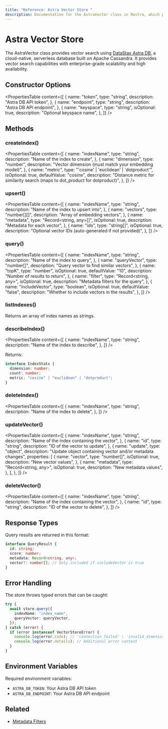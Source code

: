 ```yaml
---
title: "Reference: Astra Vector Store "
description: Documentation for the AstraVector class in Mastra, which provides vector search using DataStax Astra DB.
---
```


# Astra Vector Store

The AstraVector class provides vector search using [DataStax Astra DB](https://www.datastax.com/products/datastax-astra), a cloud-native, serverless database built on Apache Cassandra.
It provides vector search capabilities with enterprise-grade scalability and high availability.

## Constructor Options

<PropertiesTable
  content={[
    {
      name: "token",
      type: "string",
      description: "Astra DB API token",
    },
    {
      name: "endpoint",
      type: "string",
      description: "Astra DB API endpoint",
    },
    {
      name: "keyspace",
      type: "string",
      isOptional: true,
      description: "Optional keyspace name",
    },
  ]}
/>

## Methods

### createIndex()

<PropertiesTable
  content={[
    {
      name: "indexName",
      type: "string",
      description: "Name of the index to create",
    },
    {
      name: "dimension",
      type: "number",
      description: "Vector dimension (must match your embedding model)",
    },
    {
      name: "metric",
      type: "'cosine' | 'euclidean' | 'dotproduct'",
      isOptional: true,
      defaultValue: "cosine",
      description:
        "Distance metric for similarity search (maps to dot_product for dotproduct)",
    },
  ]}
/>

### upsert()

<PropertiesTable
  content={[
    {
      name: "indexName",
      type: "string",
      description: "Name of the index to upsert into",
    },
    {
      name: "vectors",
      type: "number[][]",
      description: "Array of embedding vectors",
    },
    {
      name: "metadata",
      type: "Record<string, any>[]",
      isOptional: true,
      description: "Metadata for each vector",
    },
    {
      name: "ids",
      type: "string[]",
      isOptional: true,
      description: "Optional vector IDs (auto-generated if not provided)",
    },
  ]}
/>

### query()

<PropertiesTable
  content={[
    {
      name: "indexName",
      type: "string",
      description: "Name of the index to query",
    },
    {
      name: "queryVector",
      type: "number[]",
      description: "Query vector to find similar vectors",
    },
    {
      name: "topK",
      type: "number",
      isOptional: true,
      defaultValue: "10",
      description: "Number of results to return",
    },
    {
      name: "filter",
      type: "Record<string, any>",
      isOptional: true,
      description: "Metadata filters for the query",
    },
    {
      name: "includeVector",
      type: "boolean",
      isOptional: true,
      defaultValue: "false",
      description: "Whether to include vectors in the results",
    },
  ]}
/>

### listIndexes()

Returns an array of index names as strings.

### describeIndex()

<PropertiesTable
  content={[
    {
      name: "indexName",
      type: "string",
      description: "Name of the index to describe",
    },
  ]}
/>

Returns:

```typescript copy
interface IndexStats {
  dimension: number;
  count: number;
  metric: "cosine" | "euclidean" | "dotproduct";
}
```

### deleteIndex()

<PropertiesTable
  content={[
    {
      name: "indexName",
      type: "string",
      description: "Name of the index to delete",
    },
  ]}
/>

### updateVector()

<PropertiesTable
  content={[
    {
      name: "indexName",
      type: "string",
      description: "Name of the index containing the vector",
    },
    {
      name: "id",
      type: "string",
      description: "ID of the vector to update",
    },
    {
      name: "update",
      type: "object",
      description: "Update object containing vector and/or metadata changes",
      properties: [
        {
          name: "vector",
          type: "number[]",
          isOptional: true,
          description: "New vector values",
        },
        {
          name: "metadata",
          type: "Record<string, any>",
          isOptional: true,
          description: "New metadata values",
        },
      ],
    },
  ]}
/>

### deleteVector()

<PropertiesTable
  content={[
    {
      name: "indexName",
      type: "string",
      description: "Name of the index containing the vector",
    },
    {
      name: "id",
      type: "string",
      description: "ID of the vector to delete",
    },
  ]}
/>

## Response Types

Query results are returned in this format:

```typescript copy
interface QueryResult {
  id: string;
  score: number;
  metadata: Record<string, any>;
  vector?: number[]; // Only included if includeVector is true
}
```

## Error Handling

The store throws typed errors that can be caught:

```typescript copy
try {
  await store.query({
    indexName: "index_name",
    queryVector: queryVector,
  });
} catch (error) {
  if (error instanceof VectorStoreError) {
    console.log(error.code); // 'connection_failed' | 'invalid_dimension' | etc
    console.log(error.details); // Additional error context
  }
}
```

## Environment Variables

Required environment variables:

- `ASTRA_DB_TOKEN`: Your Astra DB API token
- `ASTRA_DB_ENDPOINT`: Your Astra DB API endpoint

## Related

- [Metadata Filters](../rag/metadata-filters)
